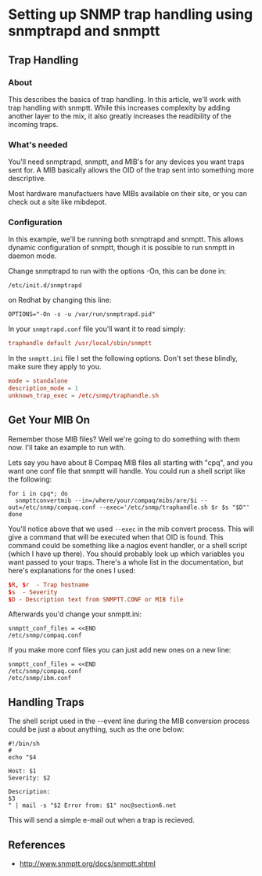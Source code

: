  # Setting up SNMP trap handling using snmptrapd and snmptt

## Trap Handling
### About

This describes the basics of trap handling. In this article, we'll work with trap handling with snmptt. While this increases complexity by adding another layer to the mix, it also greatly increases the readibility of the incoming traps.

### What's needed

You'll need snmptrapd, snmptt, and MIB's for any devices you want traps sent for. A MIB basically allows the OID of the trap sent into something more descriptive.

Most hardware manufactuers have MIBs available on their site, or you can check out a site like mibdepot.

### Configuration

In this example, we'll be running both snmptrapd and snmptt. This allows dynamic configuration of snmptt, though it is possible to run snmptt in daemon mode.

Change snmptrapd to run with the options -On, this can be done in:

```shell
/etc/init.d/snmptrapd
```

on Redhat by changing this line:

```shell
OPTIONS="-On -s -u /var/run/snmptrapd.pid"
```

In your `snmptrapd.conf` file you'll want it to read simply:

```conf
traphandle default /usr/local/sbin/snmptt
```

In the `snmptt.ini` file I set the following options. Don't set these blindly, make sure they apply to you. 
```conf
mode = standalone 
description_mode = 1
unknown_trap_exec = /etc/snmp/traphandle.sh
```

## Get Your MIB On

Remember those MIB files? Well we're going to do something with them now. I'll take an example to run with.

Lets say you have about 8 Compaq MIB files all starting with "cpq", and you want one conf file that snmptt will handle. You could run a shell script like the following:

```shell
for i in cpq*; do
  snmpttconvertmib --in=/where/your/compaq/mibs/are/$i --out=/etc/snmp/compaq.conf --exec='/etc/snmp/traphandle.sh $r $s "$D"'
done
```

You'll notice above that we used `--exec` in the mib convert process. This will give a command that will be executed when that OID is found. This command could be something like a nagios event handler, or a shell script (which I have up there). You should probably look up which variables you want passed to your traps. There's a whole list in the documentation, but here's explanations for the ones I used:

```conf
$R, $r  - Trap hostname
$s  - Severity
$D - Description text from SNMPTT.CONF or MIB file
```

Afterwards you'd change your snmptt.ini:

```shell
snmptt_conf_files = <<END
/etc/snmp/compaq.conf
```

If you make more conf files you can just add new ones on a new line:

```shell
snmptt_conf_files = <<END
/etc/snmp/compaq.conf
/etc/snmp/ibm.conf
```

## Handling Traps

The shell script used in the --event line during the MIB conversion process could be just a about anything, such as the one below:

```shell
#!/bin/sh
#
echo "$4

Host: $1
Severity: $2

Description:
$3
" | mail -s "$2 Error from: $1" noc@section6.net
```

This will send a simple e-mail out when a trap is recieved.

## References

* http://www.snmptt.org/docs/snmptt.shtml